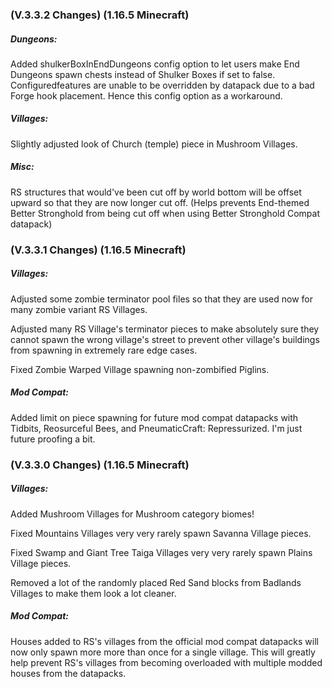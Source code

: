 ### **(V.3.3.2 Changes) (1.16.5 Minecraft)**

##### Dungeons:
Added shulkerBoxInEndDungeons config option to let users make End Dungeons spawn chests instead of Shulker Boxes if set to false.
 Configuredfeatures are unable to be overridden by datapack due to a bad Forge hook placement. Hence this config option as a workaround.

##### Villages:
Slightly adjusted look of Church (temple) piece in Mushroom Villages.

##### Misc:
RS structures that would've been cut off by world bottom will be offset upward so that they are now longer cut off. 
 (Helps prevents End-themed Better Stronghold from being cut off when using Better Stronghold Compat datapack)


### **(V.3.3.1 Changes) (1.16.5 Minecraft)**

##### Villages:
Adjusted some zombie terminator pool files so that they are used now for many zombie variant RS Villages.

Adjusted many RS Village's terminator pieces to make absolutely sure they cannot spawn the wrong village's street to prevent other village's buildings from spawning in extremely rare edge cases.

Fixed Zombie Warped Village spawning non-zombified Piglins.

##### Mod Compat:
Added limit on piece spawning for future mod compat datapacks with Tidbits, Reosurceful Bees, and PneumaticCraft: Repressurized.
 I'm just future proofing a bit. 


### **(V.3.3.0 Changes) (1.16.5 Minecraft)**

##### Villages:
Added Mushroom Villages for Mushroom category biomes!

Fixed Mountains Villages very very rarely spawn Savanna Village pieces.

Fixed Swamp and Giant Tree Taiga Villages very very rarely spawn Plains Village pieces.

Removed a lot of the randomly placed Red Sand blocks from Badlands Villages to make them look a lot cleaner.

##### Mod Compat:
Houses added to RS's villages from the official mod compat datapacks will now only spawn more more than once for a single village.
 This will greatly help prevent RS's villages from becoming overloaded with multiple modded houses from the datapacks.